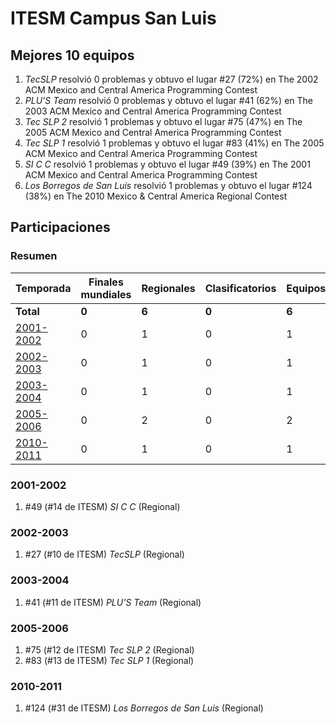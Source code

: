 ---
---

# ITESM Campus San Luis

## Mejores 10 equipos

1. _TecSLP_ resolvió 0 problemas y obtuvo el lugar #27 (72%) en The 2002 ACM Mexico and Central America Programming Contest
1. _PLU'S Team_ resolvió 0 problemas y obtuvo el lugar #41 (62%) en The 2003 ACM Mexico and Central America Programming Contest
1. _Tec SLP 2_ resolvió 1 problemas y obtuvo el lugar #75 (47%) en The 2005 ACM Mexico and Central America Programming Contest
1. _Tec SLP 1_ resolvió 1 problemas y obtuvo el lugar #83 (41%) en The 2005 ACM Mexico and Central America Programming Contest
1. _SI C C_ resolvió 1 problemas y obtuvo el lugar #49 (39%) en The 2001 ACM Mexico and Central America Programming Contest
1. _Los Borregos de San Luis_ resolvió 1 problemas y obtuvo el lugar #124 (38%) en The 2010 Mexico & Central America Regional Contest

## Participaciones

### Resumen

| Temporada | Finales mundiales | Regionales | Clasificatorios | Equipos |
| --- | --- | --- | --- | --- |
| **Total** | **0** | **6** | **0** | **6** |
| [2001-2002](#2001-2002) | 0 | 1 | 0 | 1 |
| [2002-2003](#2002-2003) | 0 | 1 | 0 | 1 |
| [2003-2004](#2003-2004) | 0 | 1 | 0 | 1 |
| [2005-2006](#2005-2006) | 0 | 2 | 0 | 2 |
| [2010-2011](#2010-2011) | 0 | 1 | 0 | 1 |

### 2001-2002

1. #49 (#14 de ITESM) _SI C C_ (Regional)

### 2002-2003

1. #27 (#10 de ITESM) _TecSLP_ (Regional)

### 2003-2004

1. #41 (#11 de ITESM) _PLU'S Team_ (Regional)

### 2005-2006

1. #75 (#12 de ITESM) _Tec SLP 2_ (Regional)
1. #83 (#13 de ITESM) _Tec SLP 1_ (Regional)

### 2010-2011

1. #124 (#31 de ITESM) _Los Borregos de San Luis_ (Regional)



